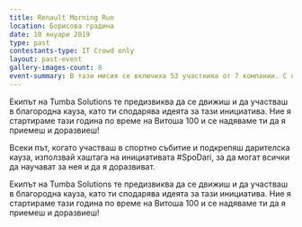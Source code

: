 ```yaml
---
title: Renault Morning Run
location: Борисова градина
date: 10 януари 2019
type: past
contestants-type: IT Crowd only
layout: past-event
gallery-images-count: 8
event-summary: В тази мисия се включиха 53 участника от 7 компании. С общи усилия събрахме 2 400 лв., които ще бъдат дарени на сдружение "Деца с онкохематологични заболявания". Благодарим ви за участието
---
```


Екипът на Tumba Solutions те предизвиква да се движиш и да участваш в благородна кауза, като ти сподарява идеята за тази инициатива. Ние я стартираме тази година по време на Витоша 100 и се надяваме ти да я приемеш и доразвиеш! 

Всеки път, когато участваш в спортно събитие и подкрепяш дарителска кауза, използвай хаштага на инициативата #SpoDari, за да могат всички да научават за нея и да я доразвиват. 

Екипът на Tumba Solutions те предизвиква да се движиш и да участваш в благородна кауза, като ти сподарява идеята за тази инициатива. Ние я стартираме тази година по време на Витоша 100 и се надяваме ти да я приемеш и доразвиеш!

